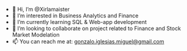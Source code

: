 - 👋 Hi, I’m @Xirlamaister
- 👀 I’m interested in Business Analytics and Finance
- 🌱 I’m currently learning SQL & Web-app development
- 💞️ I’m looking to collaborate on project related to Finance and Stock Market Modelation
- 📫 You can reach me at: gonzalo.iglesias.miguel@gmail.com

<!---
Xirlamaister/Xirlamaister is a ✨ special ✨ repository because its `README.md` (this file) appears on your GitHub profile.
You can click the Preview link to take a look at your changes.
--->
